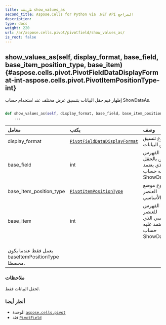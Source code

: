 ```yaml
---
title: طريقة show_values_as
second_title: Aspose.Cells for Python via .NET API المراجع
description:
type: docs
weight: 220
url: /ar/aspose.cells.pivot/pivotfield/show_values_as/
is_root: false
---
```

##  show_values_as(self, display_format, base_field, base_item_position_type, base_item) {#aspose.cells.pivot.PivotFieldDataDisplayFormat-int-aspose.cells.pivot.PivotItemPositionType-int}
إظهار قيم حقل البيانات بتنسيق عرض مختلف عند استخدام حساب ShowDataAs.



```python

def show_values_as(self, display_format, base_field, base_item_position_type, base_item):
    ...
```


| معامل| يكتب| وصف|
| :- | :- | :- |
| display_format | [`PivotFieldDataDisplayFormat`](/cells/python-net/ar/aspose.cells.pivot/pivotfielddatadisplayformat) | نوع تنسيق عرض البيانات.|
| base_field | int | الفهرس الخاص بالحقل الذي يعتمد عليه حساب ShowDataAs.|
| base_item_position_type | [`PivotItemPositionType`](/cells/python-net/ar/aspose.cells.pivot/pivotitempositiontype) | نوع موضع العنصر الأساسي.|
| base_item | int | الفهرس للعنصر الأساسي الذي يعتمد عليه حساب ShowDataAs.<br/> يعمل فقط عندما يكون baseItemPositionType مخصصًا.|
###  ملاحظات

لحقل البيانات فقط.


###  أنظر أيضا

* الوحدة [`aspose.cells.pivot`](../../)
* فئة [`PivotField`](/cells/python-net/ar/aspose.cells.pivot/pivotfield)
